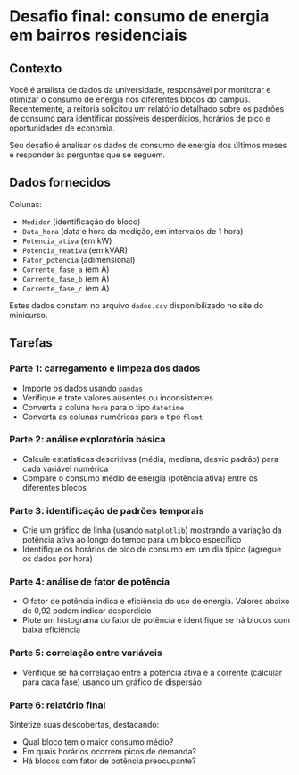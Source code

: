 # Desafio final: consumo de energia em bairros residenciais

## Contexto

Você é analista de dados da universidade, responsável por monitorar e otimizar
o consumo de energia nos diferentes blocos do campus. Recentemente, a reitoria
solicitou um relatório detalhado sobre os padrões de consumo para identificar
possíveis desperdícios, horários de pico e oportunidades de economia.

Seu desafio é analisar os dados de consumo de energia dos últimos meses e
responder às perguntas que se seguem.

## Dados fornecidos

Colunas:

- `Medidor` (identificação do bloco)
- `Data_hora` (data e hora da medição, em intervalos de 1 hora)
- `Potencia_ativa` (em kW)
- `Potencia_reativa` (em kVAR)
- `Fator_potencia` (adimensional)
- `Corrente_fase_a` (em A)
- `Corrente_fase_b` (em A)
- `Corrente_fase_c` (em A)

Estes dados constam no arquivo `dados.csv` disponibilizado no site do minicurso.

## Tarefas

### Parte 1: carregamento e limpeza dos dados

- Importe os dados usando `pandas`
- Verifique e trate valores ausentes ou inconsistentes
- Converta a coluna `hora` para o tipo `datetime`
- Converta as colunas numéricas para o tipo `float`

### Parte 2: análise exploratória básica

- Calcule estatísticas descritivas (média, mediana, desvio padrão) para cada
variável numérica
- Compare o consumo médio de energia (potência ativa) entre os diferentes blocos

### Parte 3: identificação de padrões temporais

- Crie um gráfico de linha (usando `matplotlib`) mostrando a variação da
potência ativa ao longo do tempo para um bloco específico
- Identifique os horários de pico de consumo em um dia típico (agregue os dados
por hora)

### Parte 4: análise de fator de potência

- O fator de potência indica e eficiência do uso de energia. Valores abaixo de
0,92 podem indicar desperdício
- Plote um histograma do fator de potência e identifique se há blocos com baixa
eficiência

### Parte 5: correlação entre variáveis

- Verifique se há correlação entre a potência ativa e a corrente (calcular para
cada fase) usando um gráfico de dispersão

### Parte 6: relatório final

Sintetize suas descobertas, destacando:

- Qual bloco tem o maior consumo médio?
- Em quais horários ocorrem picos de demanda?
- Há blocos com fator de potência preocupante?
